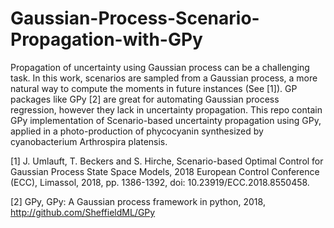 # Gaussian-Process-Scenario-Propagation-with-GPy
Propagation of uncertainty using Gaussian process can be a challenging task. In this work, scenarios are sampled
from a Gaussian process, a more natural way to compute the moments in future instances (See [1]). GP packages like GPy [2] are great for automating Gaussian process regression, however they lack in  uncertainty propagation. 
This repo contain GPy implementation of Scenario-based uncertainty propagation using GPy, applied in a photo-production of phycocyanin synthesized by cyanobacterium Arthrospira platensis.

[1] J. Umlauft, T. Beckers and S. Hirche, Scenario-based Optimal Control for Gaussian Process State Space Models, 2018 European Control Conference (ECC), Limassol, 2018, pp. 1386-1392, doi: 10.23919/ECC.2018.8550458.

[2] GPy, GPy: A Gaussian process framework in python, 2018, http://github.com/SheffieldML/GPy
